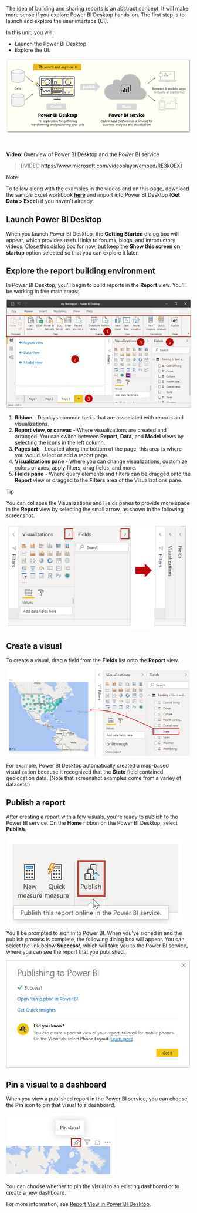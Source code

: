 ﻿The idea of building and sharing reports is an abstract concept. It will make more sense if you explore Power BI Desktop hands-on. The first step is to launch and explore the user interface (UI). 

In this unit, you will:
- Launch the Power BI Desktop.
- Explore the UI.

![This page covers "launch and explore the Power BI UI".](../media/02-power-bi-desktop-task-overview.png)

&nbsp;

**Video**: Overview of Power BI Desktop and the Power BI service
> [!VIDEO https://www.microsoft.com/videoplayer/embed/RE3kOEX]

> [!NOTE]
> To follow along with the examples in the videos and on this page, download the sample Excel workbook <a href="https://go.microsoft.com/fwlink/?linkid=2114225" target="_blank">**here**</a> and import into Power BI Desktop (**Get Data > Excel**) if you haven't already.

## Launch Power BI Desktop

When you launch Power BI Desktop, the **Getting Started** dialog box will appear, which provides useful links to forums, blogs, and introductory videos. Close this dialog box for now, but keep the **Show this screen on startup** option selected so that you can explore it later.

## Explore the report building environment

In Power BI Desktop, you'll begin to build reports in the **Report** view. You'll be working in five main areas:

![The five areas of Report view.](../media/02-power-bi-desktop-areas.png)

1. **Ribbon** - Displays common tasks that are associated with reports and visualizations.
2. **Report view, or canvas** - Where visualizations are created and arranged. You can switch between **Report**, **Data**, and **Model** views by selecting the icons in the left column.
3. **Pages tab** - Located along the bottom of the page, this area is where you would select or add a report page.
4. **Visualizations pane** - Where you can change visualizations, customize colors or axes, apply filters, drag fields, and more.
5. **Fields pane** - Where query elements and filters can be dragged onto the **Report** view or dragged to the **Filters** area of the Visualizations pane.

> [!TIP] 
> You can collapse the Visualizations and Fields panes to provide more space in the **Report** view by selecting the small arrow, as shown in the following screenshot. 

![You can collapse or expand the Visualizations and Fields.](../media/02-power-bi-desktop-collapse.png)

## Create a visual

To create a visual, drag a field from the **Fields** list onto the **Report** view.

![Drag a field onto the Report view canvas to create a visual.](../media/02-power-bi-desktop-drag-field.png)

For example, Power BI Desktop automatically created a map-based visualization because it recognized that the **State** field contained geolocation data. (Note that screenshot examples come from a variey of datasets.)

## Publish a report

After creating a report with a few visuals, you're ready to publish to the Power BI service. On the **Home** ribbon on the Power BI Desktop, select **Publish**.

![Screenshot of the Publish button to publish the report online.](../media/02-power-bi-desktop-publish.png)

You’ll be prompted to sign in to Power BI. When you've signed in and the publish process is complete, the following dialog box will appear. You can select the link below **Success!**, which will take you to the Power BI service, where you can see the report that you published. 

![Screenshot of the Publishing to Power BI success message.](../media/02-power-bi-publish-success.png)

## Pin a visual to a dashboard

When you view a published report in the Power BI service, you can choose the **Pin** icon to pin that visual to a dashboard. 

![The pin visual button at the top of each visual.](../media/02-power-bi-desktop-pin-visual.png)

You can choose whether to pin the visual to an existing dashboard or to create a new dashboard. 

For more information, see [Report View in Power BI Desktop](/power-bi/desktop-report-view/?azure-portal=true).
